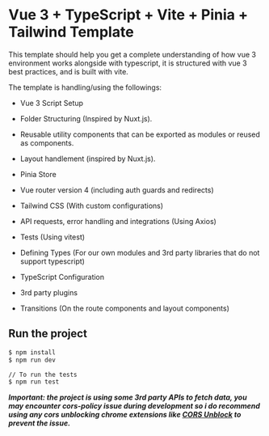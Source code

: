 # Vue 3 + TypeScript + Vite + Pinia + Tailwind Template

This template should help you get a complete understanding of how vue 3 environment works alongside with typescript, it is structured with vue 3 best practices, and is built with vite.

The template is handling/using the followings:

- Vue 3 Script Setup

- Folder Structuring (Inspired by Nuxt.js).

- Reusable utility components that can be exported as modules or reused as components.

- Layout handlement (inspired by Nuxt.js).

- Pinia Store

- Vue router version 4 (including auth guards and redirects)

- Tailwind CSS (With custom configurations)

- API requests, error handling and integrations (Using Axios)

- Tests (Using vitest)

- Defining Types (For our own modules and 3rd party libraries that do not support typescript)

- TypeScript Configuration

- 3rd party plugins

- Transitions (On the route components and layout components)

## Run the project

```bash
$ npm install
$ npm run dev

// To run the tests
$ npm run test
```

**_Important: the project is using some 3rd party APIs to fetch data, you may encounter cors-policy issue during development so i do recommend using any cors unblocking chrome extensions like [CORS Unblock](https://chrome.google.com/webstore/detail/cors-unblock/lfhmikememgdcahcdlaciloancbhjino?hl=en) to prevent the issue._**
